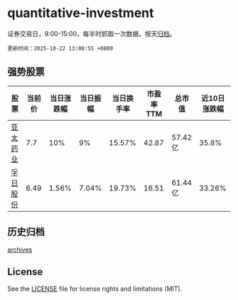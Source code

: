 # quantitative-investment

证券交易日，9:00-15:00，每半时抓取一次数据，按天[归档](archives)。

`更新时间：2025-10-22 13:08:55 +0800`

## 强势股票

|股票|当前价|当日涨跌幅|当日振幅|当日换手率|市盈率TTM|总市值|近10日涨跌幅|
|----|----|----|----|----|----|----|----|
|[亚太药业](https://xueqiu.com/S/SZ002370)|7.7|10%|9%|15.57%|42.87|57.42亿|35.8%|
|[孚日股份](https://xueqiu.com/S/SZ002083)|6.49|1.56%|7.04%|19.73%|16.51|61.44亿|33.26%|

## 历史归档

[archives](archives)

## License

See the [LICENSE](LICENSE) file for license rights and limitations (MIT).